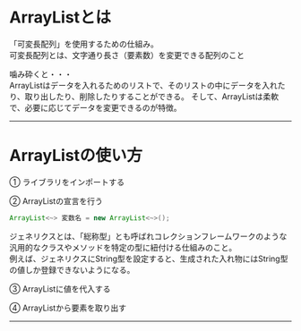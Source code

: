 # ArrayListとは
「可変長配列」を使用するための仕組み。   
可変長配列とは、文字通り長さ（要素数）を変更できる配列のこと

噛み砕くと・・・   
ArrayListはデータを入れるためのリストで、そのリストの中にデータを入れたり、取り出したり、削除したりすることができる。
そして、ArrayListは柔軟で、必要に応じてデータを変更できるのが特徴。

---
# ArrayListの使い方

① ライブラリをインポートする   

② ArrayListの宣言を行う 
```Java
ArrayList<~> 変数名 = new ArrayList<~>();
```
ジェネリクスとは、「総称型」とも呼ばれコレクションフレームワークのような汎用的なクラスやメソッドを特定の型に紐付ける仕組みのこと。   
例えば、ジェネリクスにString型を設定すると、生成された入れ物にはString型の値しか登録できないようになる。

③ ArrayListに値を代入する   

④ ArrayListから要素を取り出す   

---

